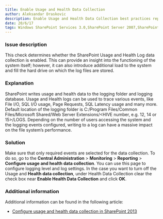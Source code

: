 ```yaml
---
title: Enable Usage and Health Data Collection
author: Aleksandar Draskovic
description: Enable Usage and Health Data Collection best practices report by SPDocKit determines whether the SharePoint Usage and Health Log data collection is enabled
date: 20/6/17
tags: Windows SharePoint Services 3.0,SharePoint Server 2007,SharePoint Foundation 2010,SharePoint Server 2010,SharePoint Foundation 2013,SharePoint Server 2013,SharePoint Server 2016
---
```

### Issue description

This check determines whether the SharePoint Usage and Health Log data collection is enabled. This can provide an insight into the functioning of the system itself; however, it can also introduce additional load to the system and fill the hard drive on which the log files are stored.

### Explanation

SharePoint writes usage and health data to the logging folder and logging database. Usage and Health logs can be used to trace various events, like File I/O, SQL I/O usage, Page Requests, SQL Latency usage and many more. Default location of the logging folder is C:/Program Files/Common Files/Microsoft Shared/Web Server Extensions/<HIVE number, e.g. 12, 14 or 15>/LOGS. Depending on the number of users accessing the system and the logging events configured, writing to a log can have a massive impact on the file system’s performance.

### Solution

Make sure that only required events are selected for the data collection. To do so, go to the __Central Administration__ > __Monitoring__ > __Reporting__ > __Configure usage and health data collection__. You can use this page to configure logging level and log settings. In the case you want to turn off the Usage and __Health data collection__, under Health Data Collection clear the check box near __Enable Health Data Collection__ and click __OK__.

### Additional information

Additional information can be found in the following article:

* [Configure usage and health data collection in SharePoint 2013](https://technet.microsoft.com/en-us/library/ee663480.aspx)
